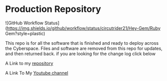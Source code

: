 # Production Repository

![GitHub Workflow Status](https://img.shields.io/github/workflow/status/circutrider21/Hey-Gem/Ruby Gem?style=plastic)

This repo is for all the software that is finished and ready to deploy across the Cyberspace. Files and software are removed from this repo for updates, and then returned back. if you are looking for the change log
click below

A Link to my [repository](https://github.com/circutrider21/Hey-Gem)


A Link To My [Youtube channel](https://https://www.youtube.com/channel/UCMh_NbkRcD56XXAeW6w1cRg)

